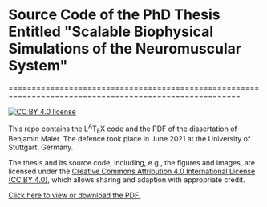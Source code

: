 # Source Code of the PhD Thesis Entitled "Scalable Biophysical Simulations of the Neuromuscular System"
========================================================================================================

[![CC BY 4.0 license](https://img.shields.io/badge/license-CC%20BY%204.0-blue)][license]

This repo contains the L<sup>A</sup>T<sub>E</sub>X code and the PDF of the dissertation of Benjamin Maier.
The defence took place in June 2021 at the University of Stuttgart, Germany.

The thesis and its source code, including, e.g., the figures and images, are licensed under the [Creative Commons Attribution 4.0 International License (CC BY 4.0)][license], which allows sharing and adaption with appropriate credit.

[Click here to view or download the PDF.](https://github.com/maierbn/phd_thesis_source/blob/main/Maier2021_Scalable_Biophysical_Simulations_of_the_Neuromuscular_System.pdf)

[license]: https://creativecommons.org/licenses/by/4.0/

